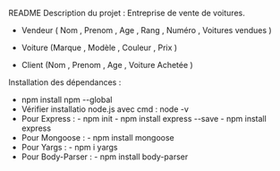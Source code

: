 README
Description du projet :
Entreprise de vente de voitures. 

- Vendeur ( Nom , Prenom , Age , Rang , Numéro , Voitures vendues )

- Voiture (Marque , Modèle , Couleur , Prix ) 

- Client (Nom , Prenom , Age , Voiture Achetée ) 


Installation des dépendances : 
- npm install npm --global
- Vérifier installatio node.js avec cmd : node -v
- Pour Express : - npm init
                 - npm install express --save
                 - npm install express
- Pour Mongoose : - npm install mongoose
- Pour Yargs : - npm i yargs
- Pour Body-Parser : - npm install body-parser


